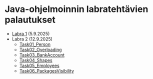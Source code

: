 # Java-ohjelmoinnin labratehtävien palautukset

 - [Labra 1](https://github.com/basap/java-perusteet-labrat/blob/main/Labra1/src/Labra1.java) (5.9.2025)
 - Labra 2 (12.9.2025)
    - [Task01_Person](https://github.com/basap/java-perusteet-labrat/tree/main/Labra2/Task01_Person/src/fi/viikko2/task01)
    - [Task02_Overloading](https://github.com/basap/java-perusteet-labrat/tree/main/Labra2/Task02_Overloading/src/fi/viikko2/task02)
    - [Task03_BankAccount](https://github.com/basap/java-perusteet-labrat/tree/main/Labra2/Task03_BankAccount/src/fi/viikko2/task03)
    - [Task04_Shapes](https://github.com/basap/java-perusteet-labrat/tree/main/Labra2/Task04_Shapes/src/fi/viikko2/task04)
    - [Task05_Employees](https://github.com/basap/java-perusteet-labrat/tree/main/Labra2/Task05_Employees/src/fi/viikko2/task05)
    - [Task06_PackagesVisibility](https://github.com/basap/java-perusteet-labrat/tree/main/Labra2/Task06_PackagesVisibility/src/fi/viikko2/task06)
